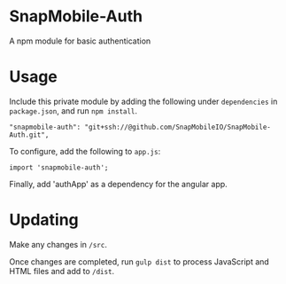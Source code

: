 # SnapMobile-Auth
A npm module for basic authentication

# Usage

Include this private module by adding the following under `dependencies` in `package.json`, and run `npm install`.

    "snapmobile-auth": "git+ssh://@github.com/SnapMobileIO/SnapMobile-Auth.git",

To configure, add the following to `app.js`:

    import 'snapmobile-auth';
    
Finally, add 'authApp' as a dependency for the angular app.

# Updating

Make any changes in `/src`.

Once changes are completed, run `gulp dist` to process JavaScript and HTML files and add to `/dist`.

